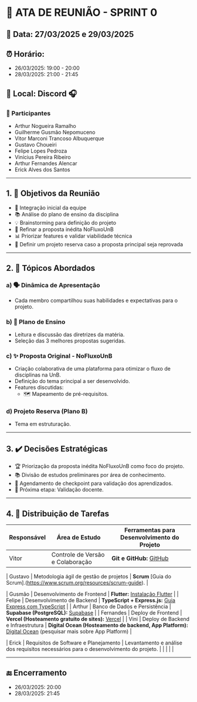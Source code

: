 # 📝 ATA DE REUNIÃO - SPRINT 0

## 📅 Data: 27/03/2025 e 29/03/2025

## ⏰ Horário:

- 26/03/2025: 19:00 - 20:00
- 28/03/2025: 21:00 - 21:45

## 📍 Local: Discord 🎧

### 👥 Participantes

- Arthur Nogueira Ramalho
- Guilherme Gusmão Nepomuceno
- Vitor Marconi Trancoso Albuquerque
- Gustavo Choueiri
- Felipe Lopes Pedroza
- Vinícius Pereira Ribeiro
- Arthur Fernandes Alencar
- Erick Alves dos Santos

---

## 1. 🎯 Objetivos da Reunião

- 👋 Integração inicial da equipe
- 📚 Análise do plano de ensino da disciplina
- 💡 Brainstorming para definição do projeto
- 🔄 Refinar a proposta inédita NoFluxoUnB
- 📊 Priorizar features e validar viabilidade técnica
- 🚀 Definir um projeto reserva caso a proposta principal seja reprovada

---

## 2. 📌 Tópicos Abordados

### a) 🗣️ Dinâmica de Apresentação

- Cada membro compartilhou suas habilidades e expectativas para o projeto.

### b) 📑 Plano de Ensino

- Leitura e discussão das diretrizes da matéria.
- Seleção das 3 melhores propostas sugeridas.

### c) ✨ Proposta Original - NoFluxoUnB

- Criação colaborativa de uma plataforma para otimizar o fluxo de disciplinas na UnB.
- Definição do tema principal a ser desenvolvido.
- Features discutidas:
  - 🗺️ Mapeamento de pré-requisitos.

### d) Projeto Reserva (Plano B)

- Tema em estruturação.

---

## 3. ✔️ Decisões Estratégicas

- 🏆 Priorização da proposta inédita NoFluxoUnB como foco do projeto.
- 📚 Divisão de estudos preliminares por área de conhecimento.
- 📅 Agendamento de checkpoint para validação dos aprendizados.
- 🚀 Próxima etapa: Validação docente.

---

## 4. 📌 Distribuição de Tarefas

| Responsável          | Área de Estudo                        | Ferramentas para Desenvolvimento do Projeto                                                                                                 |
| -------------------- | ------------------------------------- | ------------------------------------------------------------------------------------------------------------------------------------------- |
| Vitor | Controle de Versão e Colaboração      | **Git e GitHub:** [GitHub](https://github.com)    

| Gustavo | Metodologia ágil de gestão de projetos    | **Scrum** [Guia do Scrum].(https://www.scrum.org/resources/scrum-guide).                      |  

| Gusmão | Desenvolvimento de Frontend           | **Flutter:** [Instalação Flutter](https://docs.flutter.dev/get-started/install)                                                             |
| Felipe | Desenvolvimento de Backend            | **TypeScript + Express.js:** [Guia Express com TypeScript](https://blog.logrocket.com/express-typescript-node/)                             |
| Arthur | Banco de Dados e Persistência         | **Supabase (PostgreSQL):** [Supabase](https://supabase.com)                                                                                 |
| Fernandes | Deploy de Frontend                    | **Vercel (Hosteamento gratuito de sites):** [Vercel](https://vercel.com)                                                                    |
| Vini | Deploy de Backend e Infraestrutura    | **Digital Ocean (Hosteamento de backend, App Platform):** [Digital Ocean](https://www.digitalocean.com) (pesquisar mais sobre App Platform) |

| Erick | Requisitos de Software e Planejamento | Levantamento e análise dos requisitos necessários para o desenvolvimento do projeto.                                                        |
|                      |                                       |                                                                                                                                             |

---

## 🔚 Encerramento

- 26/03/2025: 20:00
- 28/03/2025: 21:45
